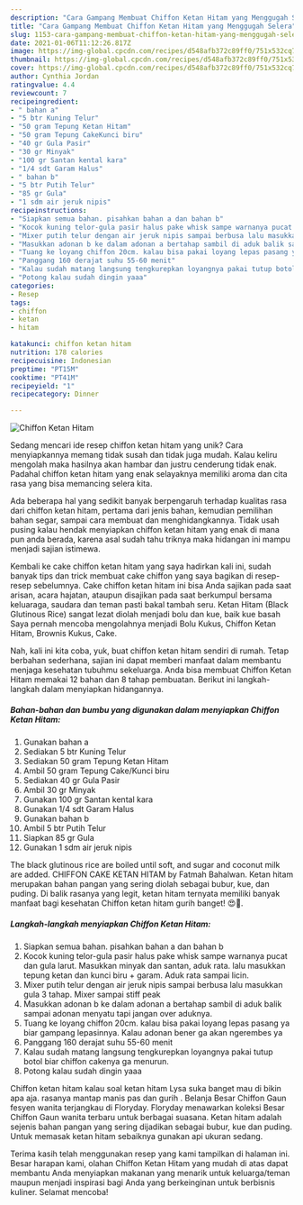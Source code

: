 ```yaml
---
description: "Cara Gampang Membuat Chiffon Ketan Hitam yang Menggugah Selera"
title: "Cara Gampang Membuat Chiffon Ketan Hitam yang Menggugah Selera"
slug: 1153-cara-gampang-membuat-chiffon-ketan-hitam-yang-menggugah-selera
date: 2021-01-06T11:12:26.817Z
image: https://img-global.cpcdn.com/recipes/d548afb372c89ff0/751x532cq70/chiffon-ketan-hitam-foto-resep-utama.jpg
thumbnail: https://img-global.cpcdn.com/recipes/d548afb372c89ff0/751x532cq70/chiffon-ketan-hitam-foto-resep-utama.jpg
cover: https://img-global.cpcdn.com/recipes/d548afb372c89ff0/751x532cq70/chiffon-ketan-hitam-foto-resep-utama.jpg
author: Cynthia Jordan
ratingvalue: 4.4
reviewcount: 7
recipeingredient:
- " bahan a"
- "5 btr Kuning Telur"
- "50 gram Tepung Ketan Hitam"
- "50 gram Tepung CakeKunci biru"
- "40 gr Gula Pasir"
- "30 gr Minyak"
- "100 gr Santan kental kara"
- "1/4 sdt Garam Halus"
- " bahan b"
- "5 btr Putih Telur"
- "85 gr Gula"
- "1 sdm air jeruk nipis"
recipeinstructions:
- "Siapkan semua bahan. pisahkan bahan a dan bahan b"
- "Kocok kuning telor-gula pasir halus pake whisk sampe warnanya pucat dan gula larut. Masukkan minyak dan santan, aduk rata. lalu masukkan tepung ketan dan kunci biru + garam. Aduk rata sampai licin."
- "Mixer putih telur dengan air jeruk nipis sampai berbusa lalu masukkan gula 3 tahap. Mixer sampai stiff peak"
- "Masukkan adonan b ke dalam adonan a bertahap sambil di aduk balik sampai adonan menyatu tapi jangan over aduknya."
- "Tuang ke loyang chiffon 20cm. kalau bisa pakai loyang lepas pasang ya biar gampang lepasinnya. Kalau adonan bener ga akan ngerembes ya"
- "Panggang 160 derajat suhu 55-60 menit"
- "Kalau sudah matang langsung tengkurepkan loyangnya pakai tutup botol biar chiffon cakenya ga menurun."
- "Potong kalau sudah dingin yaaa"
categories:
- Resep
tags:
- chiffon
- ketan
- hitam

katakunci: chiffon ketan hitam 
nutrition: 178 calories
recipecuisine: Indonesian
preptime: "PT15M"
cooktime: "PT41M"
recipeyield: "1"
recipecategory: Dinner

---
```



![Chiffon Ketan Hitam](https://img-global.cpcdn.com/recipes/d548afb372c89ff0/751x532cq70/chiffon-ketan-hitam-foto-resep-utama.jpg)

Sedang mencari ide resep chiffon ketan hitam yang unik? Cara menyiapkannya memang tidak susah dan tidak juga mudah. Kalau keliru mengolah maka hasilnya akan hambar dan justru cenderung tidak enak. Padahal chiffon ketan hitam yang enak selayaknya memiliki aroma dan cita rasa yang bisa memancing selera kita.

Ada beberapa hal yang sedikit banyak berpengaruh terhadap kualitas rasa dari chiffon ketan hitam, pertama dari jenis bahan, kemudian pemilihan bahan segar, sampai cara membuat dan menghidangkannya. Tidak usah pusing kalau hendak menyiapkan chiffon ketan hitam yang enak di mana pun anda berada, karena asal sudah tahu triknya maka hidangan ini mampu menjadi sajian istimewa.

Kembali ke cake chiffon ketan hitam yang saya hadirkan kali ini, sudah banyak tips dan trick membuat cake chiffon yang saya bagikan di resep-resep sebelumnya. Cake chiffon ketan hitam ini bisa Anda sajikan pada saat arisan, acara hajatan, ataupun disajikan pada saat berkumpul bersama keluaraga, saudara dan teman pasti bakal tambah seru. Ketan Hitam (Black Glutinous Rice) sangat lezat diolah menjadi bolu dan kue, baik kue basah Saya pernah mencoba mengolahnya menjadi Bolu Kukus, Chiffon Ketan Hitam, Brownis Kukus, Cake.


Nah, kali ini kita coba, yuk, buat chiffon ketan hitam sendiri di rumah. Tetap berbahan sederhana, sajian ini dapat memberi manfaat dalam membantu menjaga kesehatan tubuhmu sekeluarga. Anda bisa membuat Chiffon Ketan Hitam memakai 12 bahan dan 8 tahap pembuatan. Berikut ini langkah-langkah dalam menyiapkan hidangannya.

<!--inarticleads1-->

##### Bahan-bahan dan bumbu yang digunakan dalam menyiapkan Chiffon Ketan Hitam:

1. Gunakan  bahan a
1. Sediakan 5 btr Kuning Telur
1. Sediakan 50 gram Tepung Ketan Hitam
1. Ambil 50 gram Tepung Cake/Kunci biru
1. Sediakan 40 gr Gula Pasir
1. Ambil 30 gr Minyak
1. Gunakan 100 gr Santan kental kara
1. Gunakan 1/4 sdt Garam Halus
1. Gunakan  bahan b
1. Ambil 5 btr Putih Telur
1. Siapkan 85 gr Gula
1. Gunakan 1 sdm air jeruk nipis


The black glutinous rice are boiled until soft, and sugar and coconut milk are added. CHIFFON CAKE KETAN HITAM by Fatmah Bahalwan. Ketan hitam merupakan bahan pangan yang sering diolah sebagai bubur, kue, dan puding. Di balik rasanya yang legit, ketan hitam ternyata memiliki banyak manfaat bagi kesehatan Chiffon ketan hitam gurih banget! 😍🖤. 

<!--inarticleads2-->

##### Langkah-langkah menyiapkan Chiffon Ketan Hitam:

1. Siapkan semua bahan. pisahkan bahan a dan bahan b
1. Kocok kuning telor-gula pasir halus pake whisk sampe warnanya pucat dan gula larut. Masukkan minyak dan santan, aduk rata. lalu masukkan tepung ketan dan kunci biru + garam. Aduk rata sampai licin.
1. Mixer putih telur dengan air jeruk nipis sampai berbusa lalu masukkan gula 3 tahap. Mixer sampai stiff peak
1. Masukkan adonan b ke dalam adonan a bertahap sambil di aduk balik sampai adonan menyatu tapi jangan over aduknya.
1. Tuang ke loyang chiffon 20cm. kalau bisa pakai loyang lepas pasang ya biar gampang lepasinnya. Kalau adonan bener ga akan ngerembes ya
1. Panggang 160 derajat suhu 55-60 menit
1. Kalau sudah matang langsung tengkurepkan loyangnya pakai tutup botol biar chiffon cakenya ga menurun.
1. Potong kalau sudah dingin yaaa


Chiffon ketan hitam kalau soal ketan hitam Lysa suka banget mau di bikin apa aja. rasanya mantap manis pas dan gurih . Belanja Besar Chiffon Gaun fesyen wanita terjangkau di Floryday. Floryday menawarkan koleksi Besar Chiffon Gaun wanita terbaru untuk berbagai suasana. Ketan hitam adalah sejenis bahan pangan yang sering dijadikan sebagai bubur, kue dan puding. Untuk memasak ketan hitam sebaiknya gunakan api ukuran sedang. 

Terima kasih telah menggunakan resep yang kami tampilkan di halaman ini. Besar harapan kami, olahan Chiffon Ketan Hitam yang mudah di atas dapat membantu Anda menyiapkan makanan yang menarik untuk keluarga/teman maupun menjadi inspirasi bagi Anda yang berkeinginan untuk berbisnis kuliner. Selamat mencoba!

